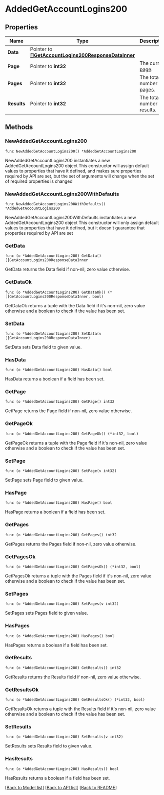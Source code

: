 # AddedGetAccountLogins200

## Properties

Name | Type | Description | Notes
------------ | ------------- | ------------- | -------------
**Data** | Pointer to [**[]GetAccountLogins200ResponseDataInner**](GetAccountLogins200ResponseDataInner.md) |  | [optional] 
**Page** | Pointer to **int32** | The current [page](https://techdocs.akamai.com/linode-api/reference/pagination). | [optional] [readonly] 
**Pages** | Pointer to **int32** | The total number of [pages](https://techdocs.akamai.com/linode-api/reference/pagination). | [optional] [readonly] 
**Results** | Pointer to **int32** | The total number of results. | [optional] [readonly] 

## Methods

### NewAddedGetAccountLogins200

`func NewAddedGetAccountLogins200() *AddedGetAccountLogins200`

NewAddedGetAccountLogins200 instantiates a new AddedGetAccountLogins200 object
This constructor will assign default values to properties that have it defined,
and makes sure properties required by API are set, but the set of arguments
will change when the set of required properties is changed

### NewAddedGetAccountLogins200WithDefaults

`func NewAddedGetAccountLogins200WithDefaults() *AddedGetAccountLogins200`

NewAddedGetAccountLogins200WithDefaults instantiates a new AddedGetAccountLogins200 object
This constructor will only assign default values to properties that have it defined,
but it doesn't guarantee that properties required by API are set

### GetData

`func (o *AddedGetAccountLogins200) GetData() []GetAccountLogins200ResponseDataInner`

GetData returns the Data field if non-nil, zero value otherwise.

### GetDataOk

`func (o *AddedGetAccountLogins200) GetDataOk() (*[]GetAccountLogins200ResponseDataInner, bool)`

GetDataOk returns a tuple with the Data field if it's non-nil, zero value otherwise
and a boolean to check if the value has been set.

### SetData

`func (o *AddedGetAccountLogins200) SetData(v []GetAccountLogins200ResponseDataInner)`

SetData sets Data field to given value.

### HasData

`func (o *AddedGetAccountLogins200) HasData() bool`

HasData returns a boolean if a field has been set.

### GetPage

`func (o *AddedGetAccountLogins200) GetPage() int32`

GetPage returns the Page field if non-nil, zero value otherwise.

### GetPageOk

`func (o *AddedGetAccountLogins200) GetPageOk() (*int32, bool)`

GetPageOk returns a tuple with the Page field if it's non-nil, zero value otherwise
and a boolean to check if the value has been set.

### SetPage

`func (o *AddedGetAccountLogins200) SetPage(v int32)`

SetPage sets Page field to given value.

### HasPage

`func (o *AddedGetAccountLogins200) HasPage() bool`

HasPage returns a boolean if a field has been set.

### GetPages

`func (o *AddedGetAccountLogins200) GetPages() int32`

GetPages returns the Pages field if non-nil, zero value otherwise.

### GetPagesOk

`func (o *AddedGetAccountLogins200) GetPagesOk() (*int32, bool)`

GetPagesOk returns a tuple with the Pages field if it's non-nil, zero value otherwise
and a boolean to check if the value has been set.

### SetPages

`func (o *AddedGetAccountLogins200) SetPages(v int32)`

SetPages sets Pages field to given value.

### HasPages

`func (o *AddedGetAccountLogins200) HasPages() bool`

HasPages returns a boolean if a field has been set.

### GetResults

`func (o *AddedGetAccountLogins200) GetResults() int32`

GetResults returns the Results field if non-nil, zero value otherwise.

### GetResultsOk

`func (o *AddedGetAccountLogins200) GetResultsOk() (*int32, bool)`

GetResultsOk returns a tuple with the Results field if it's non-nil, zero value otherwise
and a boolean to check if the value has been set.

### SetResults

`func (o *AddedGetAccountLogins200) SetResults(v int32)`

SetResults sets Results field to given value.

### HasResults

`func (o *AddedGetAccountLogins200) HasResults() bool`

HasResults returns a boolean if a field has been set.


[[Back to Model list]](../README.md#documentation-for-models) [[Back to API list]](../README.md#documentation-for-api-endpoints) [[Back to README]](../README.md)


